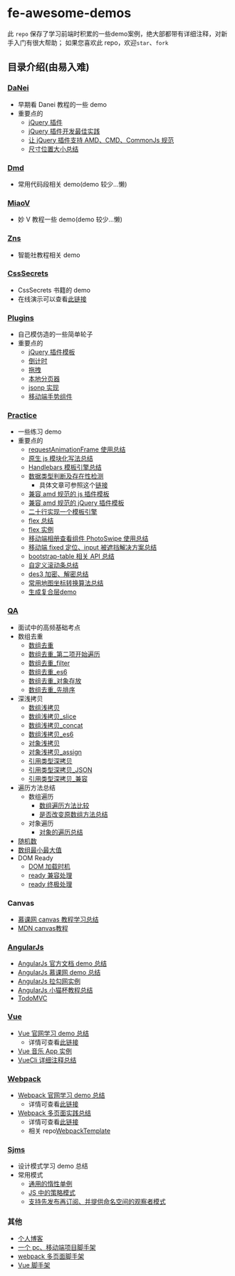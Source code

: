 # fe-awesome-demos

此 `repo` 保存了学习前端时积累的一些demo案例，绝大部都带有详细注释，对新手入门有很大帮助；
如果您喜欢此 repo，欢迎`star`、`fork`

## 目录介绍(由易入难)

### [DaNei](https://github.com/BryanAdamss/SourceSave/tree/master/DaNei)

- 早期看 Danei 教程的一些 demo
- 重要点的
  - [jQuery 插件](https://github.com/BryanAdamss/SourceSave/blob/master/DaNei/105_jQuery%E6%8F%92%E4%BB%B6.html)
  - [jQuery 插件开发最佳实践](https://github.com/BryanAdamss/SourceSave/blob/master/DaNei/106_jQuery%E6%8F%92%E4%BB%B6%E5%BC%80%E5%8F%91%E6%9C%80%E4%BD%B3%E5%AE%9E%E8%B7%B5.html)
  - [让 jQuery 插件支持 AMD、CMD、CommonJs 规范](https://github.com/BryanAdamss/SourceSave/blob/master/DaNei/107_%E8%AE%A9jQuery%E6%8F%92%E4%BB%B6%E6%94%AF%E6%8C%81AMD%E3%80%81CMD%E3%80%81CommonJs%E8%A7%84%E8%8C%83.html)
  - [尺寸位置大小总结](https://github.com/BryanAdamss/SourceSave/blob/master/DaNei/89_%E5%B0%BA%E5%AF%B8%E4%BD%8D%E7%BD%AE%E5%A4%A7%E5%B0%8F%E6%80%BB%E7%BB%93.html)

### [Dmd](https://github.com/BryanAdamss/SourceSave/tree/master/Dmd)

- 常用代码段相关 demo(demo 较少...懒)

### [MiaoV](https://github.com/BryanAdamss/SourceSave/tree/master/MiaoV)

- 妙 V 教程一些 demo(demo 较少...懒)

### [Zns](https://github.com/BryanAdamss/SourceSave/tree/master/Zns)

- 智能社教程相关 demo

### [CssSecrets](https://github.com/BryanAdamss/SourceSave/tree/master/CssSecrets)

- CssSecrets 书籍的 demo
- 在线演示可以查看[此链接](https://bryanadamss.github.io/2017/12/13/CSS-Secrets/)

### [Plugins](https://github.com/BryanAdamss/SourceSave/tree/master/Plugins)

- 自己模仿造的一些简单轮子
- 重要点的
  - [jQuery 插件模板](https://github.com/BryanAdamss/SourceSave/blob/master/Plugins/js/vendor/00_template.js)
  - [倒计时](https://github.com/BryanAdamss/SourceSave/blob/master/Plugins/js/vendor/09_timeCountDown.js)
  - [拖拽](https://github.com/BryanAdamss/SourceSave/blob/master/Plugins/js/vendor/10_drag.js)
  - [本地分页器](https://github.com/BryanAdamss/SourceSave/blob/master/Plugins/js/vendor/11_pagination.js)
  - [jsonp 实现](https://github.com/BryanAdamss/SourceSave/blob/master/Plugins/js/vendor/12_jsonp.js)
  - [移动端手势组件](https://github.com/BryanAdamss/SourceSave/blob/master/Plugins/js/vendor/13_gestures.js)

### [Practice](https://github.com/BryanAdamss/SourceSave/tree/master/Practice)

- 一些练习 demo
- 重要点的
  - [requestAnimationFrame 使用总结](https://github.com/BryanAdamss/SourceSave/blob/master/Practice/08_requestAnimationFrame.html)
  - [原生 js 模块化写法总结](https://github.com/BryanAdamss/SourceSave/blob/master/Practice/11_Module%E6%A8%A1%E5%BC%8F.html)
  - [Handlebars 模板引擎总结](https://github.com/BryanAdamss/SourceSave/blob/master/Practice/14_Handlebars-%E5%AE%9E%E4%BE%8B.html)
  - [数据类型判断及存在性检测](https://github.com/BryanAdamss/SourceSave/blob/master/Practice/15_%E6%95%B0%E6%8D%AE%E7%B1%BB%E5%9E%8B%E7%9A%84%E5%88%A4%E6%96%AD%E3%80%81%E5%B1%9E%E6%80%A7%E5%AD%98%E5%9C%A8%E6%80%A7%E7%9A%84%E6%A3%80%E6%B5%8B.html)
    - 具体文章可参照这个[链接](https://bryanadamss.github.io/2017/08/04/type-existence/)
  - [兼容 amd 规范的 js 插件模板](https://github.com/BryanAdamss/SourceSave/blob/master/Practice/16_%E5%85%BC%E5%AE%B9amd%E7%9A%84js%E6%8F%92%E4%BB%B6%E6%A8%A1%E6%9D%BF.html)
  - [兼容 amd 规范的 jQuery 插件模板](https://github.com/BryanAdamss/SourceSave/blob/master/Practice/17_%E5%85%BC%E5%AE%B9amd%E7%9A%84jQuery%E6%8F%92%E4%BB%B6%E6%A8%A1%E6%9D%BF.html)
  - [二十行实现一个模板引擎](https://github.com/BryanAdamss/SourceSave/blob/master/Practice/18_TemplateEngine.html)
  - [flex 总结](https://github.com/BryanAdamss/SourceSave/blob/master/Practice/19_flex.html)
  - [flex 实例](https://github.com/BryanAdamss/SourceSave/blob/master/Practice/20_flex%E5%AE%9E%E4%BE%8B.html)
  - [移动端相册查看组件 PhotoSwipe 使用总结](https://github.com/BryanAdamss/SourceSave/blob/master/Practice/22_photoSwipe.html)
  - [移动端 fixed 定位、input 被遮挡解决方案总结](https://github.com/BryanAdamss/SourceSave/blob/master/Practice/23_%E7%A7%BB%E5%8A%A8%E7%AB%AFfixed%E5%AE%9A%E4%BD%8D%E3%80%81input%E8%A2%AB%E9%81%AE%E6%8C%A1%E8%A7%A3%E5%86%B3.html)
  - [bootstrap-table 相关 API 总结](https://github.com/BryanAdamss/SourceSave/blob/master/Practice/27_bootstrap-table%E7%9B%B8%E5%85%B3API.html)
  - [自定义滚动条总结](https://github.com/BryanAdamss/SourceSave/blob/master/Practice/28_%E8%87%AA%E5%AE%9A%E4%B9%89%E6%BB%9A%E5%8A%A8%E6%9D%A1.html)
  - [des3 加密、解密总结](https://github.com/BryanAdamss/SourceSave/blob/master/Practice/30_des3%E5%8A%A0%E5%AF%86%E3%80%81%E8%A7%A3%E5%AF%86.html)
  - [常用地图坐标转换算法总结](https://github.com/BryanAdamss/SourceSave/blob/master/Practice/31_%E5%9C%B0%E5%9B%BE%E5%9D%90%E6%A0%87%E8%BD%AC%E6%8D%A2.html)
  - [生成复合层demo](https://github.com/BryanAdamss/SourceSave/blob/master/Practice/34_CompositingLayer.html)

### [QA](https://github.com/BryanAdamss/SourceSave/tree/master/QA)

- 面试中的高频基础考点
- 数组去重
  - [数组去重](https://github.com/BryanAdamss/SourceSave/blob/master/QA/02_%E6%95%B0%E7%BB%84%E5%8E%BB%E9%87%8D.html)
  - [数组去重\_第二项开始遍历](https://github.com/BryanAdamss/SourceSave/blob/master/QA/03_%E6%95%B0%E7%BB%84%E5%8E%BB%E9%87%8D_%E7%AC%AC%E4%BA%8C%E9%A1%B9%E5%BC%80%E5%A7%8B%E9%81%8D%E5%8E%86.html)
  - [数组去重\_filter](https://github.com/BryanAdamss/SourceSave/blob/master/QA/04_%E6%95%B0%E7%BB%84%E5%8E%BB%E9%87%8D_filter.html)
  - [数组去重\_es6](https://github.com/BryanAdamss/SourceSave/blob/master/QA/05_%E6%95%B0%E7%BB%84%E5%8E%BB%E9%87%8D_es6.html)
  - [数组去重\_对象存放](https://github.com/BryanAdamss/SourceSave/blob/master/QA/06_%E6%95%B0%E7%BB%84%E5%8E%BB%E9%87%8D_%E5%AF%B9%E8%B1%A1%E5%AD%98%E6%94%BE.html)
  - [数组去重\_先排序](https://github.com/BryanAdamss/SourceSave/blob/master/QA/07_%E6%95%B0%E7%BB%84%E5%8E%BB%E9%87%8D_%E5%85%88%E6%8E%92%E5%BA%8F.html)
- 深浅拷贝
  - [数组浅拷贝](https://github.com/BryanAdamss/SourceSave/blob/master/QA/08_%E6%95%B0%E7%BB%84%E6%B5%85%E6%8B%B7%E8%B4%9D.html)
  - [数组浅拷贝\_slice](https://github.com/BryanAdamss/SourceSave/blob/master/QA/09_%E6%95%B0%E7%BB%84%E6%B5%85%E6%8B%B7%E8%B4%9D_slice.html)
  - [数组浅拷贝\_concat](https://github.com/BryanAdamss/SourceSave/blob/master/QA/10_%E6%95%B0%E7%BB%84%E6%B5%85%E6%8B%B7%E8%B4%9D_concat.html)
  - [数组浅拷贝\_es6](https://github.com/BryanAdamss/SourceSave/blob/master/QA/11_%E6%95%B0%E7%BB%84%E6%B5%85%E6%8B%B7%E8%B4%9D_es6.html)
  - [对象浅拷贝](https://github.com/BryanAdamss/SourceSave/blob/master/QA/12_%E5%AF%B9%E8%B1%A1%E6%B5%85%E6%8B%B7%E8%B4%9D.html)
  - [对象浅拷贝\_assign](https://github.com/BryanAdamss/SourceSave/blob/master/QA/13_%E5%AF%B9%E8%B1%A1%E6%B5%85%E6%8B%B7%E8%B4%9D_assign.html)
  - [引用类型深拷贝](https://github.com/BryanAdamss/SourceSave/blob/master/QA/14_%E5%BC%95%E7%94%A8%E7%B1%BB%E5%9E%8B%E6%B7%B1%E6%8B%B7%E8%B4%9D.html)
  - [引用类型深拷贝\_JSON](https://github.com/BryanAdamss/SourceSave/blob/master/QA/15_%E5%BC%95%E7%94%A8%E7%B1%BB%E5%9E%8B%E6%B7%B1%E6%8B%B7%E8%B4%9D_JSON.html)
  - [引用类型深拷贝\_兼容](https://github.com/BryanAdamss/SourceSave/blob/master/QA/16_%E5%BC%95%E7%94%A8%E7%B1%BB%E5%9E%8B%E6%B7%B1%E6%8B%B7%E8%B4%9D_%E5%85%BC%E5%AE%B9.html)
- 遍历方法总结
  - 数组遍历
    - [数组遍历方法比较](https://github.com/BryanAdamss/SourceSave/blob/master/QA/17_%E6%95%B0%E7%BB%84%E9%81%8D%E5%8E%86%E6%96%B9%E6%B3%95%E6%AF%94%E8%BE%83.html)
    - [是否改变原数组方法总结](https://github.com/BryanAdamss/SourceSave/blob/master/QA/18_%E6%98%AF%E5%90%A6%E6%94%B9%E5%8F%98%E5%8E%9F%E6%95%B0%E7%BB%84%E6%96%B9%E6%B3%95%E6%80%BB%E7%BB%93.html)
  - 对象遍历
    - [对象的遍历总结](https://github.com/BryanAdamss/SourceSave/blob/master/QA/19_%E5%AF%B9%E8%B1%A1%E7%9A%84%E9%81%8D%E5%8E%86.html)
- [随机数](https://github.com/BryanAdamss/SourceSave/blob/master/QA/20_%E9%9A%8F%E6%9C%BA%E6%95%B0.html)
- [数组最小最大值](https://github.com/BryanAdamss/SourceSave/blob/master/QA/21_%E6%95%B0%E7%BB%84%E6%9C%80%E5%B0%8F%E6%9C%80%E5%A4%A7%E5%80%BC.html)
- DOM Ready
  - [DOM 加载时机](https://github.com/BryanAdamss/SourceSave/blob/master/QA/22_DOM%E5%8A%A0%E8%BD%BD%E6%97%B6%E6%9C%BA.html)
  - [ready 兼容处理](https://github.com/BryanAdamss/SourceSave/blob/master/QA/23_ready%E5%85%BC%E5%AE%B9%E5%A4%84%E7%90%86.html)
  - [ready 终极处理](https://github.com/BryanAdamss/SourceSave/blob/master/QA/24_ready%E7%BB%88%E6%9E%81%E5%A4%84%E7%90%86.html)

### Canvas

- [慕课网 canvas 教程学习总结](https://github.com/BryanAdamss/SourceSave/tree/master/Canvas)
- [MDN canvas教程](https://github.com/BryanAdamss/fe-awesome-demos/tree/master/CanvasMDN)

### [AngularJs](https://github.com/BryanAdamss/SourceSave/tree/master/AngularJs)

- [AngularJs 官方文档 demo 总结](https://github.com/BryanAdamss/SourceSave/tree/master/AngularJs/AngualrJs%40guide)
- [AngularJs 慕课网 demo 总结](https://github.com/BryanAdamss/SourceSave/tree/master/AngularJs/AngualrJs%40imooc)
- [AngularJs 拉勾网实例](https://github.com/BryanAdamss/SourceSave/tree/master/AngularJs/AngularJs%40lg)
- [AngularJs 小猫杯教程总结](https://github.com/BryanAdamss/SourceSave/tree/master/AngularJs/AngularJs%40xmb)
- [TodoMVC](https://github.com/BryanAdamss/SourceSave/tree/master/TodoMVC/angularjs)

### [Vue](https://github.com/BryanAdamss/SourceSave/tree/master/Vue)

- [Vue 官网学习 demo 总结](https://github.com/BryanAdamss/SourceSave/tree/master/Vue/Vue%40guide)
  - 详情可查看[此链接](https://bryanadamss.github.io/2017/08/01/Vue-guide/)
- [Vue 音乐 App 实例](https://github.com/BryanAdamss/SourceSave/tree/master/Vue/vue-music)
- [VueCli 详细注释总结](https://github.com/BryanAdamss/SourceSave/tree/master/Vue/vue-cli-study)

### [Webpack](https://github.com/BryanAdamss/SourceSave/tree/master/Webpack)

- [Webpack 官网学习 demo 总结](https://github.com/BryanAdamss/SourceSave/tree/master/Webpack/webpack-guide)
  - 详情可查看[此链接](https://bryanadamss.github.io/2017/12/21/webpack/)
- [Webpack 多页面实践总结](https://github.com/BryanAdamss/SourceSave/tree/master/Webpack/webpack-multi-page)
  - 详情可查看[此链接](https://bryanadamss.github.io/2018/01/02/webpack-multi-page/)
  - 相关 repo[WebpackTemplate](https://github.com/BryanAdamss/WebpackTemplate)

### [Sjms](https://github.com/BryanAdamss/SourceSave/tree/master/Sjms)

- 设计模式学习 demo 总结
- 常用模式
  - [通用的惰性单例](https://github.com/BryanAdamss/SourceSave/blob/master/Sjms/24_%E9%80%9A%E7%94%A8%E7%9A%84%E6%83%B0%E6%80%A7%E5%8D%95%E4%BE%8B.html)
  - [JS 中的策略模式](https://github.com/BryanAdamss/SourceSave/blob/master/Sjms/27_JS%E4%B8%AD%E7%9A%84%E7%AD%96%E7%95%A5%E6%A8%A1%E5%BC%8F.html)
  - [支持先发布再订阅、并提供命名空间的观察者模式](https://github.com/BryanAdamss/SourceSave/blob/master/Sjms/44_%E6%94%AF%E6%8C%81%E5%85%88%E5%8F%91%E5%B8%83%E5%86%8D%E8%AE%A2%E9%98%85%E3%80%81%E5%B9%B6%E6%8F%90%E4%BE%9B%E5%91%BD%E5%90%8D%E7%A9%BA%E9%97%B4%E7%9A%84%E8%A7%82%E5%AF%9F%E8%80%85%E6%A8%A1%E5%BC%8F.html)

### 其他

- [个人博客](https://github.com/BryanAdamss/BryanAdamss.github.io)
- [一个 pc、移动端项目脚手架](https://github.com/BryanAdamss/ProjectTemplate)
- [webpack 多页面脚手架](https://github.com/BryanAdamss/WebpackTemplate)
- [Vue 脚手架](https://github.com/BryanAdamss/VueTemplate)
